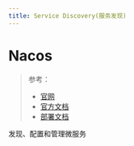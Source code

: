 ```yaml
---
title: Service Discovery(服务发现)
---
```


# Nacos

> 参考：
> - [官网](https://nacos.io/zh-cn/index.html)
> - [官方文档](https://nacos.io/zh-cn/docs/what-is-nacos.html)
> - [部署文档](https://github.com/nacos-group/nacos-k8s)

发现、配置和管理微服务
